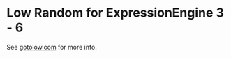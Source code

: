 # Low Random for ExpressionEngine 3 - 6

See [gotolow.com](http://gotolow.com/addons/low-random) for more info.
